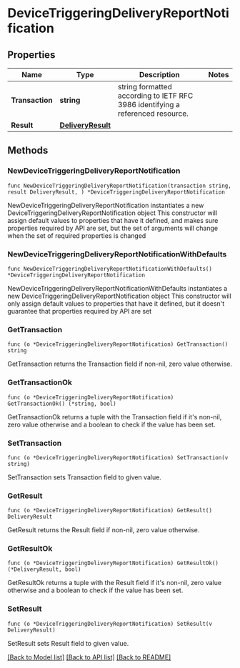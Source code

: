 # DeviceTriggeringDeliveryReportNotification

## Properties

Name | Type | Description | Notes
------------ | ------------- | ------------- | -------------
**Transaction** | **string** | string formatted according to IETF RFC 3986 identifying a referenced resource. | 
**Result** | [**DeliveryResult**](DeliveryResult.md) |  | 

## Methods

### NewDeviceTriggeringDeliveryReportNotification

`func NewDeviceTriggeringDeliveryReportNotification(transaction string, result DeliveryResult, ) *DeviceTriggeringDeliveryReportNotification`

NewDeviceTriggeringDeliveryReportNotification instantiates a new DeviceTriggeringDeliveryReportNotification object
This constructor will assign default values to properties that have it defined,
and makes sure properties required by API are set, but the set of arguments
will change when the set of required properties is changed

### NewDeviceTriggeringDeliveryReportNotificationWithDefaults

`func NewDeviceTriggeringDeliveryReportNotificationWithDefaults() *DeviceTriggeringDeliveryReportNotification`

NewDeviceTriggeringDeliveryReportNotificationWithDefaults instantiates a new DeviceTriggeringDeliveryReportNotification object
This constructor will only assign default values to properties that have it defined,
but it doesn't guarantee that properties required by API are set

### GetTransaction

`func (o *DeviceTriggeringDeliveryReportNotification) GetTransaction() string`

GetTransaction returns the Transaction field if non-nil, zero value otherwise.

### GetTransactionOk

`func (o *DeviceTriggeringDeliveryReportNotification) GetTransactionOk() (*string, bool)`

GetTransactionOk returns a tuple with the Transaction field if it's non-nil, zero value otherwise
and a boolean to check if the value has been set.

### SetTransaction

`func (o *DeviceTriggeringDeliveryReportNotification) SetTransaction(v string)`

SetTransaction sets Transaction field to given value.


### GetResult

`func (o *DeviceTriggeringDeliveryReportNotification) GetResult() DeliveryResult`

GetResult returns the Result field if non-nil, zero value otherwise.

### GetResultOk

`func (o *DeviceTriggeringDeliveryReportNotification) GetResultOk() (*DeliveryResult, bool)`

GetResultOk returns a tuple with the Result field if it's non-nil, zero value otherwise
and a boolean to check if the value has been set.

### SetResult

`func (o *DeviceTriggeringDeliveryReportNotification) SetResult(v DeliveryResult)`

SetResult sets Result field to given value.



[[Back to Model list]](../README.md#documentation-for-models) [[Back to API list]](../README.md#documentation-for-api-endpoints) [[Back to README]](../README.md)


